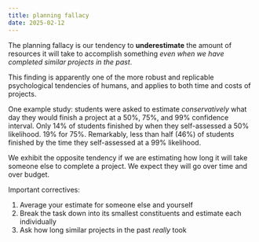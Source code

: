 ```yaml
---
title: planning fallacy
date: 2025-02-12
---
```

The planning fallacy is our tendency to **underestimate** the amount of resources it will take to accomplish something *even when we have completed similar projects in the past*.

This finding is apparently one of the more robust and replicable psychological tendencies of humans, and applies to both time and costs of projects.

One example study: students were asked to estimate *conservatively* what day they would finish a project at a 50%, 75%, and 99% confidence interval. Only 14% of students finished by when they self-assessed a 50% likelihood. 19% for 75%. Remarkably, less than half (46%) of students finished by the time they self-assessed at a 99% likelihood. 

We exhibit the opposite tendency if we are estimating how long it will take someone else to complete a project. We expect they will go over time and over budget.

Important correctives:
1. Average your estimate for someone else and yourself
2. Break the task down into its smallest constituents and estimate each individually
3. Ask how long similar projects in the past *really* took
